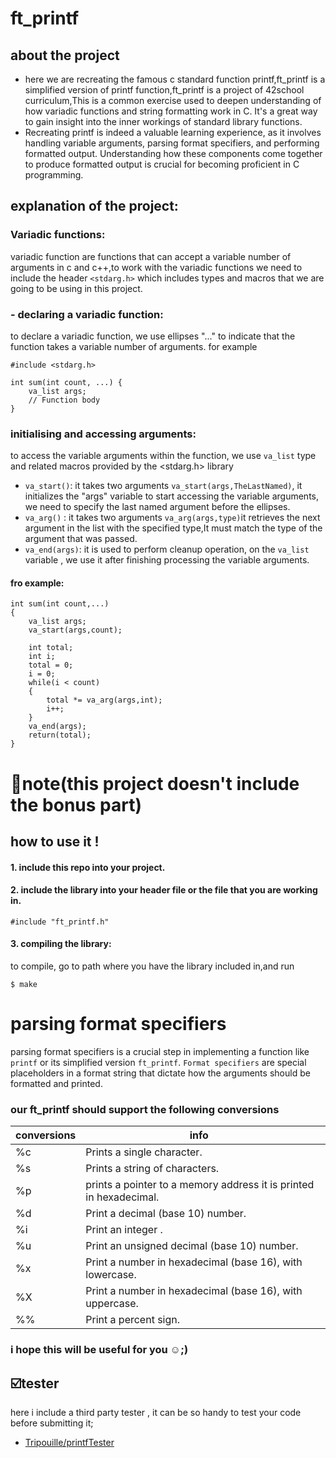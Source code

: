 # ft_printf

## about the project 
- here we are recreating the famous c standard function printf,ft_printf is a simplified version of printf function,ft_printf is a project of 42school curriculum,This is a common exercise used to deepen understanding of how variadic functions and string formatting work in C. It's a great way to gain insight into the inner workings of standard library functions.
- Recreating printf is indeed a valuable learning experience, as it involves handling variable arguments, parsing format specifiers, and performing formatted output. Understanding how these components come together to produce formatted output is crucial for becoming proficient in C programming. 
## explanation of the project:
### Variadic functions:
variadic function are functions that can accept a variable number of arguments in c and c++,to work with the variadic functions we need to include the header `<stdarg.h>` which includes types and macros that we are going to be using in this project.

### - declaring a variadic function:
to declare a variadic function, we use ellipses "..." to indicate that the function takes a variable number of arguments. for example

```
#include <stdarg.h>

int sum(int count, ...) {
    va_list args;
    // Function body
}
```

### initialising and accessing arguments:
to access the variable arguments within the function, we use `va_list` type and related  macros provided by the <stdarg.h> library
- `va_start()`: it takes two arguments `va_start(args,TheLastNamed)`, it initializes the "args" variable to start accessing the variable arguments, we need to specify the last named argument before the ellipses.
- `va_arg()` : it takes two arguments `va_arg(args,type)`it retrieves the next argument in the list with the specified type,It must match the type of the argument that was passed.
- `va_end(args)`: it is used to perform cleanup operation, on the `va_list` variable , we use it after finishing processing the variable arguments.

#### fro example:
```
int sum(int count,...)
{
    va_list args;
    va_start(args,count);

    int total;
    int i;
    total = 0;
    i = 0;
    while(i < count)
    {
        total *= va_arg(args,int);
        i++;
    }
    va_end(args);
    return(total);
}
```
# 🚨note(this project doesn't include the bonus part)

## how to use it !
#### 1. include this repo into your project.
#### 2. include the library into your header file or the file that you are working in.
```
#include "ft_printf.h"
```
#### 3. compiling the library:
to compile, go to path where you have the library included in,and run
```
$ make
```

# parsing  format specifiers 
parsing format specifiers is a crucial step in implementing a function like ` printf ` or its simplified version `ft_printf`. `Format specifiers` are special placeholders in a format string that dictate how the arguments should be formatted and printed.

### our ft_printf should support the following conversions

| conversions | info                                                                                           |
| ----------- | ------------------------------------------------                                               |
| %c          | Prints a single character.                                                                     |
| %s          | Prints a string of characters.                                                                 |
| %p          | prints a pointer to a memory address it is printed in hexadecimal.                             |
| %d          | Print a decimal (base 10) number.                                                              |
| %i          | Print an integer .                                                                             |
| %u          | Print an unsigned decimal (base 10) number.                                                    |
| %x          | Print a number in hexadecimal (base 16), with lowercase.                                       |
| %X          | Print a number in hexadecimal (base 16), with uppercase.                                       |
| %%          | Print a percent sign.                                                                          |


### i hope this will be useful  for you ☺️;)

## ☑️tester
here i include a third party tester , it can be so handy to test your code before submitting it;


* [Tripouille/printfTester](https://github.com/Tripouille/printfTester)


